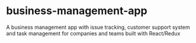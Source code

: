 # business-management-app

A business management app with issue tracking, customer support system and task management for companies and teams built with React/Redux
